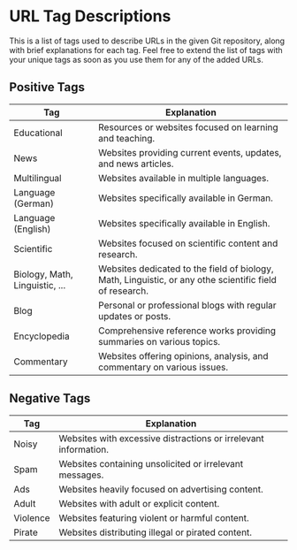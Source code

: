 # URL Tag Descriptions

This is a list of tags used to describe URLs in the given Git repository, along with brief explanations for each tag. Feel free to extend the list of tags with your unique tags as soon as you use them for any of the added URLs.

## Positive Tags

| Tag              | Explanation                                                         |
|------------------|---------------------------------------------------------------------|
| Educational      | Resources or websites focused on learning and teaching.             |
| News             | Websites providing current events, updates, and news articles.      |
| Multilingual     | Websites available in multiple languages.                           |
| Language (German)| Websites specifically available in German.                          |
| Language (English)| Websites specifically available in English.                         |
| Scientific       | Websites focused on scientific content and research.                |
| Biology, Math, Linguistic, ...| Websites dedicated to the field of biology, Math, Linguistic, or any othe scientific field of research.                       |
| Blog             | Personal or professional blogs with regular updates or posts.       |
| Encyclopedia     | Comprehensive reference works providing summaries on various topics.|
| Commentary       | Websites offering opinions, analysis, and commentary on various issues.|

## Negative Tags

| Tag                   | Explanation                                                         |
|-----------------------|---------------------------------------------------------------------|
| Noisy                 | Websites with excessive distractions or irrelevant information.     |
| Spam                  | Websites containing unsolicited or irrelevant messages.             |
| Ads                   | Websites heavily focused on advertising content.                    |
| Adult                 | Websites with adult or explicit content.                            |
| Violence              | Websites featuring violent or harmful content.                      |
| Pirate                | Websites distributing illegal or pirated content.
